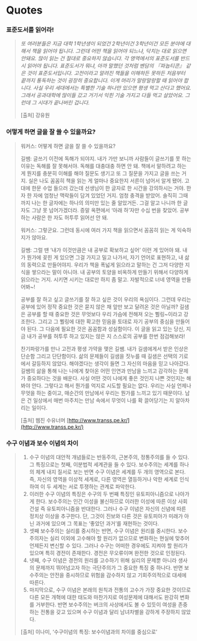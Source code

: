 # Quotes

### 표준도서를 읽어라!

> _또 여러분들은 지금 대학 1학년생이 되었건 2학년이건 3학년이건 모든 분야에 대해서 책을 읽어야 됩니다. 그런데 어떤 책을 읽어야 되느냐, 닥치는 대로 읽으면 안돼요. 많이 읽는 건 절대로 중요하지 않습니다. 각 영역에서의 표준도서를 반드시 읽어야 됩니다. 표준도서가 뭐냐, 아까 말했던 것처럼 벤담의 『파놉티콘』 같은 것이 표준도서입니다. 고전이라고 알려진 책들을 이해하든 못하든 처음부터 끝까지 통독하는 것이 굉장히 중요합니다. 이게 머리가 말랑말랑할 때 읽어야 합니다. 사실 우리 세대에서는 특별한 기술 하나만 있으면 평생 먹고 산다고 했어요. 그래서 공과대학에 많이들 갔고 거기서 익힌 기술 가지고 다들 먹고 살았어요. 그런데 그 시대가 끝나버린 겁니다._
>
> \[출처\] 강유원

### 어떻게 하면 글을 잘 쓸 수 있을까요?

> 워커스: 어떻게 하면 글을 잘 쓸 수 있을까요?
>
> 길쌤: 글쓰기 이전에 독해가 되야지. 내가 가만 보니까 사람들이 글쓰기를 못 하는 이유는 독해를 잘 못해서야. 독해를 대충대충 하면 안 돼. 책에서 말하려고 하는 게 뭔지를 충분히 이해를 해야 질문도 생기고 또 그 질문을 가지고 글을 쓰는 거지. 실은 나도 꼼꼼히 책을 읽는 게 얼마나 중요한지 서른이 넘어서 알게 됐어. 고대에 한문 수업 들으러 갔는데 선생님이 한 글자로 한 시간을 강의하시는 거야. 한 자 한 자에 엄청난 맥락들이 담겨 있었던 거지. 엄청 충격을 받았어. 솔직히 그때까지 나는 한 글자에는 하나의 의미만 있는 줄 알았거든. 그걸 알고 나니까 한 글자도 그냥 못 넘어가겠더라. 증말 옥편에서 ‘아래 하’자만 수십 번을 찾았어. 공부하는 사람은  한 자도 허투루 읽어선 안 돼.
>
> 워커스: 그렇군요. 그런데 동시에 여러 가지 책을 읽으면서 꼼꼼히 읽는 게 익숙하지가 않아요.
>
> 길쌤: 그럴 땐 ‘내가 이것만큼은 내 공부로 확보하고 싶어’ 이런 게 있어야 돼. 내가 뭔가에 꽂힌 게 있으면 그걸 가지고 밀고 나가서, 자기 언어로 표현하고, 내 삶의 동력으로 만들어야지. 우리가 책을 폭넓게 읽으라고 말하는 건 그저 다양한 지식을 쌓으라는 말이 아니야. 내 공부의 토양을 비옥하게 만들기 위해서 다양하게 읽으라는 거지. 시키면 시키는 대로만 하지 좀 말고. 자발적으로 너네 영역을 만들어봐~!
>
> 공부를 잘 하고 싶고 글쓰기를 잘 하고 싶은 것이 우리의 욕심이다. 그런데 우리는 공부에 있어 정작 중요한 것은 묻지 않은 채 앞만 보고 달려온 것은 아닐까? 길샘은 공부를 할 때 중요한 것은 무엇보다 우리 가슴에 전해져 오는 쀨링~이라고 강조한다. 그리고 그 쀨링에 대한 확고한 믿음을 토대로 자기 공부의 중심을 만들어야 된다. 그 다음에 필요한 것은 꼼꼼함과 성실함이다. 이 글을 읽고 있는 당신, 지금 내가 공부를 허투루 하고 있지는 않은 지 스스로의 공부를 한번 점검해보라!
>
> 찬기파랑가를 만나 고전과 평생 가약을 맺은 길쌤. 내가 길샘에게서 받은 인상은 단순함 그리고 단단함이다. 삶의 문제들이 길샘을 짓누를 때 길샘은 선택의 기로에서 갈등하지 않았다. 해야겠다는 생각이 들면 그 자신의 마음을 믿고 나아갔다. 길쌤의 삶을 통해 나는 나에게 찾아온 어떤 인연과 만남을 느끼고 감각하는 문제가 중요하다는 것을 배운다. 사실 어떤 것이 나에게 좋은 것인지 나쁜 것인지는 해봐야 안다. 그렇다고 해서 뭔가를 억지로 시도할 필요는 없다. 우리는 사실 언제나 무엇을 하는 중이고, 매순간의 만남에서 우리는 뭔가를 느끼고 있기 때문이다. 남은 건 일상에서 매번 마주치는 만남 속에서 무엇이 나를 확 끌어당기는 지 알아차리는 일이다.
>
> \[출처\] 웹진 수유너머 [http://www.transs.pe.kr/](http://www.transs.pe.kr/)

### 수구 이념과 보수 이념의 차이

> 1. 수구 이념의 대안적 개념들로는 반동주의, 근본주의, 정통주의를 들 수 있다. 그 특징으로는 첫째, 이분법적 세계관을 들 수 있다. 보수주의는 세계를 하나의 체계 내지 질서로 보는 반면 수구 이념은 세계를 두 개의 영역으로 본다. 즉, 자신의 영역을 이상적 세계로, 다른 영역은 열등하거나 악한 세계로 인식하여 이 두 세계는 서로 투쟁하는 관계로 파악한다.
> 2. 이러한 수구 이념의 특징은 수구의 두 번째 특징인 유토피아니즘으로 나아가게 한다. 보수주의는 인간 이성을 불신하므로 이러한 이성에 따른 이상 사회 건설 즉 유토피아니즘을 반대한다. 그러나 수구 이념은 자신의 신념에 따른 정치상 이상을 추구한다. 단, 그것이 진보와 다른 것은 유토피아가 미래가 아닌 과거에 있으며 그 목표는 ‘좋았던 과거’를 재현하는 것이다.
> 3. 셋째 보수주의는 실리를 중시하는 반면, 수구 이념은 원리를 중시한다. 보수주의자는 실리 이외에 고수해야 할 원리가 없으므로 변화하는 현실에 맞추어 언제든지 변신할 수 있다. 그러나 수구는 어떠한 경우에도 지켜야 할 원리가 있으며 특히 경전이 존재한다. 경전은 무오류이며 완전한 것으로 인정된다.
> 4. 넷째, 수구 이념은 경전의 원리를 고수하기 위해 실리의 문제뿐 아니라 생사의 문제까지 뛰어넘고자 하는 극단주의가 그 중요한 특징 중 하나다. 반면 보수주의는 안전을 중시하므로 위험을 감수하지 않고 기회주의적으로 대세에 따른다.
> 5. 마지막으로, 수구 이념은 본래의 원칙과 전통의 고수가 가장 중요한 것이므로 다른 모든 개혁에 대한 태도와 마찬가지로 여성문제에 대해서도 완강히 변화를 거부한다. 반면 보수주의는 버크의 사상에서도 볼 수 있듯이 여성을 존중하는 전통을 갖고 있으며 수구 이념과 달리 남녀차별을 강하게 주장하지 않았다.
>
> \[출처\] 이나미, ‘수구이념의 특징: 보수이념과의 차이를 중심으로’



